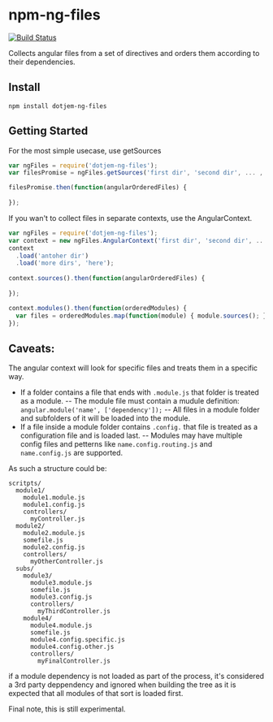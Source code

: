 npm-ng-files
============
[![Build Status](https://travis-ci.org/dotJEM/npm-ng-files.svg?branch=master)](https://travis-ci.org/dotJEM/npm-ng-files)

Collects angular files from a set of directives and orders them according to their dependencies.


Install
----

```
npm install dotjem-ng-files
```


Getting Started
----

For the most simple usecase, use getSources
```javascript
var ngFiles = require('dotjem-ng-files');
var filesPromise = ngFiles.getSources('first dir', 'second dir', ... , "n'th dir");

filesPromise.then(function(angularOrderedFiles) {
  
});
```

If you wan't to collect files in separate contexts, use the AngularContext.
```javascript
var ngFiles = require('dotjem-ng-files');
var context = new ngFiles.AngularContext('first dir', 'second dir', ... , "n'th dir");
context
  .load('antoher dir')
  .load('more dirs', 'here');
  
context.sources().then(function(angularOrderedFiles) {
  
});

context.modules().then(function(orderedModules) {
  var files = orderedModules.map(function(module) { module.sources(); });
});
```

Caveats:
----
The angular context will look for specific files and treats them in a specific way.
 - If a folder contains a file that ends with `.module.js` that folder is treated as a module.
 -- The module file must contain a mudule definition: `angular.module('name', ['dependency']);`
 -- All files in a module folder and subfolders of it will be loaded into the module.
 - If a file inside a module folder contains `.config.` that file is treated as a configuration file and is loaded last.
 -- Modules may have multiple config files and petterns like `name.config.routing.js` and `name.config.js` are supported.

As such a structure could be:
```
scritpts/
  module1/
    module1.module.js
    module1.config.js
    controllers/
      myController.js
  module2/
    module2.module.js
    somefile.js
    module2.config.js
    controllers/
      myOtherController.js
  subs/
    module3/
      module3.module.js
      somefile.js
      module3.config.js
      controllers/
        myThirdController.js
    module4/
      module4.module.js
      somefile.js
      module4.config.specific.js
      module4.config.other.js
      controllers/
        myFinalController.js

```


if a module dependency is not loaded as part of the process, it's considered a 3rd party deppendency and ignored when building the tree as it is expected that all modules of that sort is loaded first.

Final note, this is still experimental.

